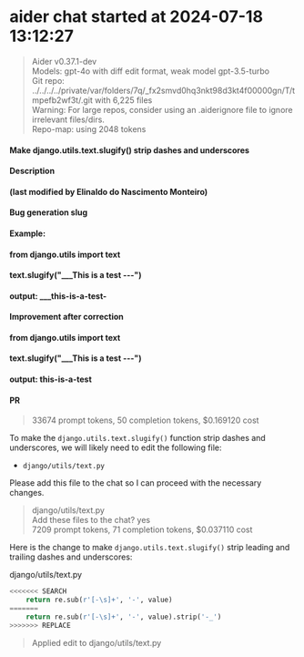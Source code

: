 
# aider chat started at 2024-07-18 13:12:27

> Aider v0.37.1-dev  
> Models: gpt-4o with diff edit format, weak model gpt-3.5-turbo  
> Git repo: ../../../../private/var/folders/7q/_fx2smvd0hq3nkt98d3kt4f00000gn/T/tmpefb2wf3t/.git with 6,225 files  
> Warning: For large repos, consider using an .aiderignore file to ignore irrelevant files/dirs.  
> Repo-map: using 2048 tokens  

#### Make django.utils.text.slugify() strip dashes and underscores  
#### Description  
#### 	   
#### 		(last modified by Elinaldo do Nascimento Monteiro)  
#### 	   
#### Bug generation slug  
#### Example:  
#### from django.utils import text  
#### text.slugify("___This is a test ---")  
#### output: ___this-is-a-test-  
#### Improvement after correction  
#### from django.utils import text  
#### text.slugify("___This is a test ---")  
#### output: this-is-a-test  
#### ​PR  
> 33674 prompt tokens, 50 completion tokens, $0.169120 cost  

To make the `django.utils.text.slugify()` function strip dashes and underscores, we will likely need to edit the following file:

- `django/utils/text.py`

Please add this file to the chat so I can proceed with the necessary changes.

> django/utils/text.py  
> Add these files to the chat? yes  
> 7209 prompt tokens, 71 completion tokens, $0.037110 cost  

Here is the change to make `django.utils.text.slugify()` strip leading and trailing dashes and underscores:

django/utils/text.py
```python
<<<<<<< SEARCH
    return re.sub(r'[-\s]+', '-', value)
=======
    return re.sub(r'[-\s]+', '-', value).strip('-_')
>>>>>>> REPLACE
```

> Applied edit to django/utils/text.py  
